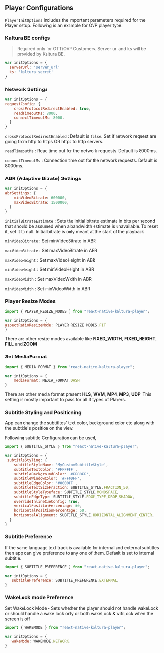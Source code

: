 ## Player Configurations

`PlayerInitOptions` includes the important parameters required for the Player setup. Following is an example for OVP player type.

### Kaltura BE configs

> Required only for OTT/OVP Customers. Server url and ks will be provided by Kaltura BE.

```js
var initOptions = {
  serverUrl: 'server_url'
  ks: 'kaltura_secret'
}
```

### Network Settings

```js
var initOptions = {
requestConfig: {
    crossProtocolRedirectEnabled: true,
    readTimeoutMs: 8000,
    connectTimeoutMs: 8000,
  }
}
```
`crossProtocolRedirectEnabled` : Default is `false`. Set if network request are going from http to https OR https to http servers.

`readTimeoutMs` : Read time out for the network requests. Default is 8000ms.

`connectTimeoutMs` : Connection time out for the network requests. Default is 8000ms.


### ABR (Adaptive Bitrate) Settings

```js
var initOptions = {
abrSettings: {
    minVideoBitrate: 600000,
    maxVideoBitrate: 1500000,
  }
}
```

`initialBitrateEstimate` : Sets the initial bitrate estimate in bits per second that should be assumed when a bandwidth estimate is unavailable. To reset it, set it to null. Initial bitrate is only meant at the start of the playback

`minVideoBitrate` : Set minVideoBitrate in ABR

`maxVideoBitrate` : Set maxVideoBitrate in ABR

`maxVideoHeight` : Set maxVideoHeight in ABR

`minVideoHeight` : Set minVideoHeight in ABR

`maxVideoWidth` : Set maxVideoWidth in ABR

`minVideoWidth` : Set minVideoWidth in ABR
 
### Player Resize Modes

```js
import { PLAYER_RESIZE_MODES } from "react-native-kaltura-player";
```

```js
var initOptions = {
aspectRatioResizeMode: PLAYER_RESIZE_MODES.FIT
}
```
There are other resize modes available like **FIXED_WIDTH**, **FIXED_HEIGHT**, **FILL** and **ZOOM**


### Set MediaFormat

```js
import { MEDIA_FORMAT } from "react-native-kaltura-player";
```

```js
var initOptions = {
	mediaFormat: MEDIA_FORMAT.DASH
}
```

There are other media format present **HLS**, **WVM**, **MP4**, **MP3**, **UDP**.
This setting is mostly important to pass for all 3 types of Players.

### Subtitle Styling and Positioning

App can change the subtitltes' text color, background color etc along with the subtitle's position on the view.

Following subtitle Configuration can be used,

```js
import { SUBTITLE_STYLE } from "react-native-kaltura-player";
```

```js
var initOptions = {
 subtitleStyling: {
    subtitleStyleName: 'MyCustomSubtitleStyle',
    subtitleTextColor: '#FFFFFF',
    subtitleBackgroundColor: '#FF00FF',
    subtitleWindowColor: '#FF00FF',
    subtitleEdgeColor: '#0000FF',
    subtitleTextSizeFraction: SUBTITLE_STYLE.FRACTION_50,
    subtitleStyleTypeface: SUBTITLE_STYLE.MONOSPACE,
    subtitleEdgeType: SUBTITLE_STYLE.EDGE_TYPE_DROP_SHADOW,
    overrideInlineCueConfig: true,
    verticalPositionPercentage: 50,
    horizontalPositionPercentage: 50,
    horizontalAlignment: SUBTITLE_STYLE.HORIZONTAL_ALIGNMENT_CENTER,
  }
}
```

### Subtitle Preference

If the same language text track is available for internal and external subtitles then app can give preference to any one of them. Default is set to internal subtitle.

```js
import { SUBTITLE_PREFERENCE } from "react-native-kaltura-player";
```

```js
var initOptions = {
   subtitlePreference: SUBTITLE_PREFERENCE.EXTERNAL,
}
```

### WakeLock mode Preference

Set WakeLock Mode  - Sets whether the player should not handle wakeLock or should handle a wake lock only or both wakeLock & wifiLock when the screen is off

```js
import { WAKEMODE } from "react-native-kaltura-player";
```

```js
var initOptions = {
   wakeMode: WAKEMODE.NETWORK,
}
```

